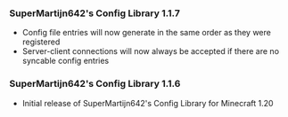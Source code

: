 ### SuperMartijn642's Config Library 1.1.7
- Config file entries will now generate in the same order as they were registered
- Server-client connections will now always be accepted if there are no syncable config entries

### SuperMartijn642's Config Library 1.1.6
- Initial release of SuperMartijn642's Config Library for Minecraft 1.20
